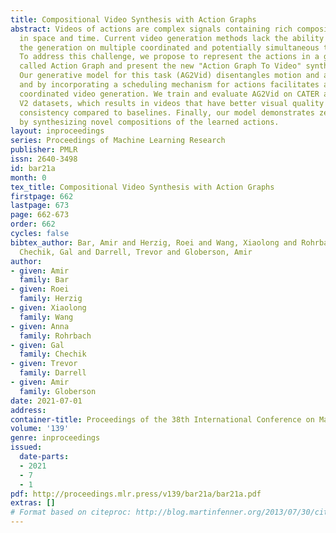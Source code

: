 ```yaml
---
title: Compositional Video Synthesis with Action Graphs
abstract: Videos of actions are complex signals containing rich compositional structure
  in space and time. Current video generation methods lack the ability to condition
  the generation on multiple coordinated and potentially simultaneous timed actions.
  To address this challenge, we propose to represent the actions in a graph structure
  called Action Graph and present the new "Action Graph To Video" synthesis task.
  Our generative model for this task (AG2Vid) disentangles motion and appearance features,
  and by incorporating a scheduling mechanism for actions facilitates a timely and
  coordinated video generation. We train and evaluate AG2Vid on CATER and Something-Something
  V2 datasets, which results in videos that have better visual quality and semantic
  consistency compared to baselines. Finally, our model demonstrates zero-shot abilities
  by synthesizing novel compositions of the learned actions.
layout: inproceedings
series: Proceedings of Machine Learning Research
publisher: PMLR
issn: 2640-3498
id: bar21a
month: 0
tex_title: Compositional Video Synthesis with Action Graphs
firstpage: 662
lastpage: 673
page: 662-673
order: 662
cycles: false
bibtex_author: Bar, Amir and Herzig, Roei and Wang, Xiaolong and Rohrbach, Anna and
  Chechik, Gal and Darrell, Trevor and Globerson, Amir
author:
- given: Amir
  family: Bar
- given: Roei
  family: Herzig
- given: Xiaolong
  family: Wang
- given: Anna
  family: Rohrbach
- given: Gal
  family: Chechik
- given: Trevor
  family: Darrell
- given: Amir
  family: Globerson
date: 2021-07-01
address:
container-title: Proceedings of the 38th International Conference on Machine Learning
volume: '139'
genre: inproceedings
issued:
  date-parts:
  - 2021
  - 7
  - 1
pdf: http://proceedings.mlr.press/v139/bar21a/bar21a.pdf
extras: []
# Format based on citeproc: http://blog.martinfenner.org/2013/07/30/citeproc-yaml-for-bibliographies/
---
```

